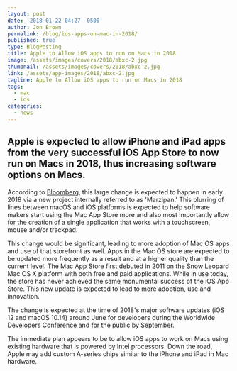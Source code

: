```yaml
---
layout: post
date: '2018-01-22 04:27 -0500'
author: Jon Brown
permalink: /blog/ios-apps-on-mac-in-2018/
published: true
type: BlogPosting
title: Apple to Allow iOS apps to run on Macs in 2018
image: /assets/images/covers/2018/abxc-2.jpg
thumbnail: /assets/images/covers/2018/abxc-2.jpg
link: /assets/app-images/2018/abxc-2.jpg
tagline: Apple to Allow iOS apps to run on Macs in 2018
tags:
  - mac
  - ios
categories:
  - news
---
```

## Apple is expected to allow iPhone and iPad apps from the very successful iOS App Store to now run on Macs in 2018, thus increasing software options on Macs.

According to [Bloomberg](https://www.bloomberg.com/news/articles/2017-12-20/apple-is-said-to-have-plan-to-combine-iphone-ipad-and-mac-apps), this large change is expected to happen in early 2018 via a new project internally referred to as 'Marzipan.' This blurring of lines between macOS and iOS platforms is expected to help software makers start using the Mac App Store more and also most importantly allow for the creation of a single application that works with a touchscreen, mouse and/or trackpad.

This change would be significant, leading to more adoption of Mac OS apps and use of that storefront as well. Apps in the Mac OS store are expected to be updated more frequently as a result and at a higher quality than the current level. The Mac App Store first debuted in 2011 on the Snow Leopard Mac OS X platform with both free and paid applications. While in use today, the store has never achieved the same monumental success of the iOS App Store. This new update is expected to lead to more adoption, use and innovation.

The change is expected at the time of 2018's major software updates (iOS 12 and macOS 10.14) around June for developers during the Worldwide Developers Conference and for the public by September. 

The immediate plan appears to be to allow iOS apps to work on Macs using existing hardware that is powered by Intel processors. Down the road, Apple may add custom A-series chips similar to the iPhone and iPad in Mac hardware.
